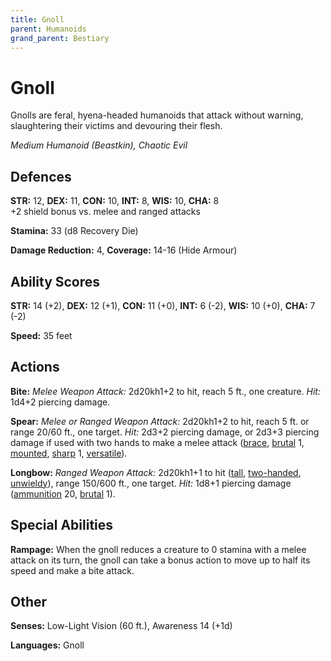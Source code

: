```yaml
---
title: Gnoll
parent: Humanoids
grand_parent: Bestiary
---
```


# Gnoll
Gnolls are feral, hyena-headed humanoids that attack without warning, slaughtering their victims and devouring their flesh.

*Medium Humanoid (Beastkin), Chaotic Evil*

## Defences
**STR:** 12, **DEX:** 11, **CON:** 10, **INT:** 8, **WIS:** 10, **CHA:** 8<br>
+2 shield bonus vs. melee and ranged attacks

**Stamina:** 33 (d8 Recovery Die)

**Damage Reduction:** 4, **Coverage:** 14-16 (Hide Armour)

## Ability Scores
**STR:** 14 (+2), **DEX:** 12 (+1), **CON:** 11 (+0), **INT:** 6 (-2), **WIS:** 10 (+0), **CHA:** 7 (-2)

**Speed:** 35 feet

## Actions
**Bite:** *Melee Weapon Attack:* 2d20kh1+2 to hit, reach 5 ft., one creature. *Hit:* 1d4+2 piercing damage.

**Spear:** *Melee or Ranged Weapon Attack:* 2d20kh1+2 to hit, reach 5 ft. or range 20/60 ft., one target. *Hit:* 2d3+2 piercing damage, or 2d3+3 piercing damage if used with two hands to make a melee attack ([brace](https://stormchaserroleplaying.com/stormchaserRPG/Equipment/Weapons/WeaponTableGlossary/#brace), [brutal](https://stormchaserroleplaying.com/stormchaserRPG/Equipment/Weapons/WeaponTableGlossary/#brutal) 1, [mounted](https://stormchaserroleplaying.com/stormchaserRPG/Equipment/Weapons/WeaponTableGlossary/#mounted), [sharp](https://stormchaserroleplaying.com/stormchaserRPG/Equipment/Weapons/WeaponTableGlossary/#sharp) 1, [versatile](https://stormchaserroleplaying.com/stormchaserRPG/Equipment/Weapons/WeaponTableGlossary/#versatile)).

**Longbow:** *Ranged Weapon Attack:* 2d20kh1+1 to hit ([tall](https://stormchaserroleplaying.com/stormchaserRPG/Equipment/Weapons/WeaponTableGlossary/#tall), [two-handed](https://stormchaserroleplaying.com/stormchaserRPG/Equipment/Weapons/WeaponTableGlossary/#two-handed), [unwieldy](https://stormchaserroleplaying.com/stormchaserRPG/Equipment/Weapons/WeaponTableGlossary/#unwieldy)), range 150/600 ft., one target. *Hit:* 1d8+1 piercing damage ([ammunition](https://stormchaserroleplaying.com/stormchaserRPG/Equipment/Weapons/WeaponTableGlossary/#ammunition) 20, [brutal](https://stormchaserroleplaying.com/stormchaserRPG/Equipment/Weapons/WeaponTableGlossary/#brutal) 1).

## Special Abilities
**Rampage:** When the gnoll reduces a creature to 0 stamina with a melee attack on its turn, the gnoll can take a bonus action to move up to half its speed and make a bite attack.

## Other
**Senses:** Low-Light Vision (60 ft.), Awareness 14 (+1d)

**Languages:** Gnoll
